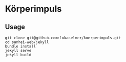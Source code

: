 # Körperimpuls

## Usage

```
git clone git@github.com:lukaselmer/koerperimpuls.git
cd sanhei-web/jekyll
bundle install
jekyll serve
jekyll build
```
